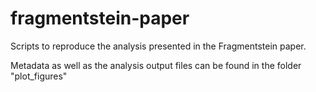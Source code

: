 # fragmentstein-paper
Scripts to reproduce the analysis presented in the Fragmentstein paper.

Metadata as well as the analysis output files can be found in the folder "plot_figures"
